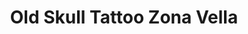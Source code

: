 ---
title: "Old Skull Tattoo Zona Vella"
url: /santiago-de-compostela/old-skull-tattoo-zona-vella/
shop: tatuaje
---